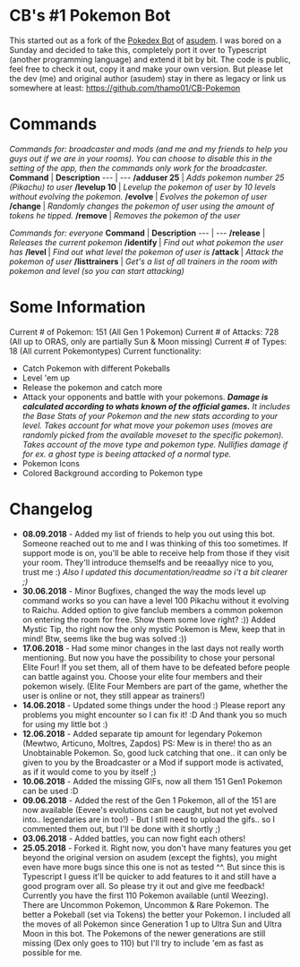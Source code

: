 # CB's #1 Pokemon Bot

This started out as a fork of the [Pokedex Bot](https://de.chaturbate.com/apps/app_details/pokedex/?version=&slot=3) of [asudem](https://de.chaturbate.com/apps/user_uploads/3/asudem/).
I was bored on a Sunday and decided to take this, completely port it over to Typescript (another programming language) and extend it bit by bit.
The code is public, feel free to check it out, copy it and make your own version. But please let the dev (me) and original author (asudem) stay in there as legacy or link us somewhere at least: https://github.com/thamo01/CB-Pokemon
# Commands
*Commands for: broadcaster and mods (and me and my friends to help you guys out if we are in your rooms).
You can choose to disable this in the setting of the app, then the commands only work for the broadcaster.*
**Command** | **Description**
--- | ---
**/adduser <username> 25** | *Adds pokemon number 25 (Pikachu) to user <username>*
**/levelup <username> 10** | *Levelup the pokemon of user <username> by 10 levels without evolving the pokemon.*
**/evolve <username>** | *Evolves the pokemon of user <username>*
**/change <username>** | *Randomly changes the pokemon of user <username> using the amount of tokens he tipped.*
**/remove <username>** | *Removes the pokemon of the user <username>*

*Commands for: everyone*
**Command** | **Description**
--- | ---
**/release** | *Releases the current pokemon*
**/identify <username>** | *Find out what pokemon the user <username> has*
**/level <username>** | *Find out what level the pokemon of user <username> is*
**/attack <username>** | *Attack the pokemon of user <username>*
**/listtrainers** | *Get's a list of all trainers in the room with pokemon and level (so you can start attacking)*
# Some Information
Current # of Pokemon: 151 (All Gen 1 Pokemon)
Current # of Attacks: 728 (All up to ORAS, only are partially Sun & Moon missing)
Current # of Types: 18 (All current Pokemontypes)
Current functionality:
- Catch Pokemon with different Pokeballs
- Level 'em up
- Release the pokemon and catch more
- Attack your opponents and battle with your pokemons.
***Damage is calculated according to whats known of the official games.**
It includes the Base Stats of your Pokemon and the new stats according to your level.
Takes account for what move your pokemon uses (moves are randomly picked from the available moveset to the specific pokemon).
Takes account of the move type and pokemon type. Nullifies damage if for ex. a ghost type is beeing attacked of a normal type.*
- Pokemon Icons
- Colored Background according to Pokemon type
# Changelog
- **08.09.2018** - Added my list of friends to help you out using this bot. Someone reached out to me and I was thinking of this too sometimes. If support mode is on, you'll be able to receive help from those if they visit your room. They'll introduce themselfs and be reeaallyy nice to you, trust me :)
*Also I updated this documentation/readme so i't a bit clearer ;)*
- **30.06.2018** - Minor Bugfixes, changed the way the mods level up command works so you can have a level 100 Pikachu without it evolving to Raichu.
Added option to give fanclub members a common pokemon on entering the room for free. Show them some love right? :))
Added Mystic Tip, tho right now the only mystic Pokemon is Mew, keep that in mind!
Btw, seems like the bug was solved :))
- **17.06.2018** - Had some minor changes in the last days not really worth mentioning. But now you have the possibility to chose your personal Elite Four! If you set them, all of them have to be defeated before people can battle against you. Choose your elite four members and their pokemon wisely. (Elite Four Members are part of the game, whether the user is online or not, they still appear as trainers!)
- **14.06.2018** - Updated some things under the hood :) Please report any problems you might encounter so I can fix it! :D And thank you so much for using my little bot :)
- **12.06.2018** - Added separate tip amount for legendary Pokemon (Mewtwo, Articuno, Moltres, Zapdos)
PS: Mew is in there! tho as an Unobtainable Pokemon. So, good luck catching that one.. it can only be given to you by the Broadcaster or a Mod if support mode is activated, as if it would come to you by itself ;)
- **10.06.2018** - Added the missing GIFs, now all them 151 Gen1 Pokemon can be used :D
- **09.06.2018** - Added the rest of the Gen 1 Pokemon, all of the 151 are now available (Eevee's evolutions can be caught, but not yet evolved into.. legendaries are in too!) - But I still need to upload the gifs.. so I commented them out, but I'll be done with it shortly ;)
- **03.06.2018** - Added battles, you can now fight each others!
- **25.05.2018** - Forked it. Right now, you don't have many features you get beyond the original version on asudem (except the fights), you might even have more bugs since this one is not as tested ^^.
But since this is Typescript I guess it'll be quicker to add features to it and still have a good program over all.
So please try it out and give me feedback!
Currently you have the first 110 Pokemon available (until Weezing).
There are Uncommon Pokemon, Uncommon & Rare Pokemon. The better a Pokeball (set via Tokens) the better your Pokemon.
I included all the moves of all Pokemon since Generation 1 up to Ultra Sun and Ultra Moon in this bot. The Pokemons of the newer generations are still missing (Dex only goes to 110) but I'll try to include 'em as fast as possible for me.